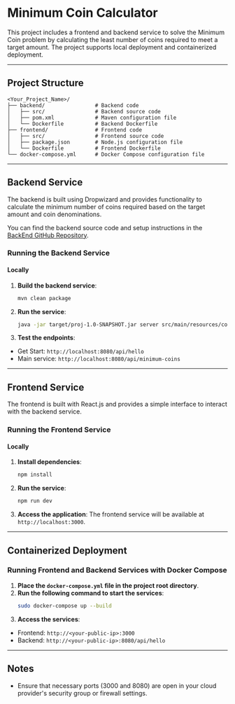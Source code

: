 # Minimum Coin Calculator

This project includes a frontend and backend service to solve the Minimum Coin problem by calculating the least number of coins required to meet a target amount. The project supports local deployment and containerized deployment.

---

## Project Structure

```
<Your_Project_Name>/
├── backend/                # Backend code
│   ├── src/                # Backend source code
│   ├── pom.xml             # Maven configuration file
│   └── Dockerfile          # Backend Dockerfile
├── frontend/               # Frontend code
│   ├── src/                # Frontend source code
│   ├── package.json        # Node.js configuration file
│   └── Dockerfile          # Frontend Dockerfile
└── docker-compose.yml      # Docker Compose configuration file
```

---

## Backend Service

The backend is built using Dropwizard and provides functionality to calculate the minimum number of coins required based on the target amount and coin denominations.

You can find the backend source code and setup instructions in the [BackEnd GitHub Repository](https://github.com/HZHENJ/2025-HUANGZHENJIA-coins-backend.git).

### Running the Backend Service

#### Locally

1. **Build the backend service**:
   ```bash
   mvn clean package
   ```
2. **Run the service**:
   ```bash
   java -jar target/proj-1.0-SNAPSHOT.jar server src/main/resources/config.yml
   ```
3. **Test the endpoints**:

- Get Start: `http://localhost:8080/api/hello`
- Main service: `http://localhost:8080/api/minimum-coins`

---

## Frontend Service

The frontend is built with React.js and provides a simple interface to interact with the backend service.

### Running the Frontend Service

#### Locally

1. **Install dependencies**:
   ```bash
   npm install
   ```
2. **Run the service**:
   ```bash
   npm run dev
   ```
3. **Access the application**: The frontend service will be available at `http://localhost:3000`.

---

## Containerized Deployment

### Running Frontend and Backend Services with Docker Compose

1. **Place the `docker-compose.yml` file in the project root directory**.
2. **Run the following command to start the services**:
   ```bash
   sudo docker-compose up --build
   ```
3. **Access the services**:

- Frontend: `http://<your-public-ip>:3000`
- Backend: `http://<your-public-ip>:8080/api/hello`

---

## Notes

- Ensure that necessary ports (3000 and 8080) are open in your cloud provider's security group or firewall settings.
